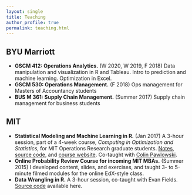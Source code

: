 ```yaml
---
layout: single
title: Teaching
author_profile: true
permalink: teaching.html
---
```


## BYU Marriott

* **GSCM 412: Operations Analytics.** (W 2020, W 2019, F 2018) Data manipulation and visualization in R and Tableau. Intro to prediction and machine learning. Optimization in Excel.
* **GSCM 530: Operations Management.** (F 2018) Ops management for Masters of Accountancy students
* **BUS M 361: Supply Chain Management.** (Summer 2017) Supply chain management for business students

## MIT

* **Statistical Modeling and Machine Learning in R.** (Jan 2017) A 3-hour session, part of a 4-week course, 
_Computing in Optimization and Statistics_, for MIT Operations Research graduate students. 
[Notes](https://philchodrow.github.io/cos_2017/3_modeling_and_ml/S3_R_script_1.html),
[source code](https://github.com/PhilChodrow/cos_2017/tree/master/3_modeling_and_ml), and 
[course website](https://philchodrow.github.io/cos_2017/). Co-taught with [Colin Pawlowski](http://colinpawlowski.com/). 
* **Online Probability Review Course for incoming MIT MBAs.** (Summer 2015) I developed content,
slides, and exercises, and taught 3- to 5-minute filmed modules for the online EdX-style class.
* **Data Wrangling in R.** A 3-hour session, co-taught with Evan Fields. 
[Source code](https://github.com/joehuchette/OR-software-tools-2015/tree/master/2-intermediate-R) available here.

